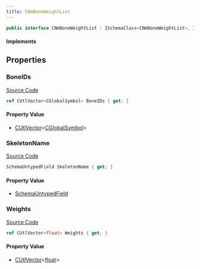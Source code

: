 ```yaml
---
title: CNmBoneWeightList
---
```


```csharp
public interface CNmBoneWeightList : ISchemaClass<CNmBoneWeightList>, ISchemaField, ISchemaClass, INativeHandle
```

#### Implements

## Properties

### BoneIDs

[Source Code](https://github.com/swiftly-solution/swiftlys2/blob/beta/managed/src/SwiftlyS2.Generated/Schemas/Interfaces/CNmBoneWeightList.cs#L19)

```csharp
ref CUtlVector<CGlobalSymbol> BoneIDs { get; }
```

#### Property Value

- [CUtlVector](/docs/api/-1)<[CGlobalSymbol](/docs/api/shared/natives/cglobalsymbol)>

### SkeletonName

[Source Code](https://github.com/swiftly-solution/swiftlys2/blob/beta/managed/src/SwiftlyS2.Generated/Schemas/Interfaces/CNmBoneWeightList.cs#L17)

```csharp
SchemaUntypedField SkeletonName { get; }
```

#### Property Value

- [SchemaUntypedField](/docs/api/shared/schemas/schemauntypedfield)

### Weights

[Source Code](https://github.com/swiftly-solution/swiftlys2/blob/beta/managed/src/SwiftlyS2.Generated/Schemas/Interfaces/CNmBoneWeightList.cs#L21)

```csharp
ref CUtlVector<float> Weights { get; }
```

#### Property Value

- [CUtlVector](/docs/api/-1)<[float](https://learn.microsoft.com/dotnet/api/system.single)>

